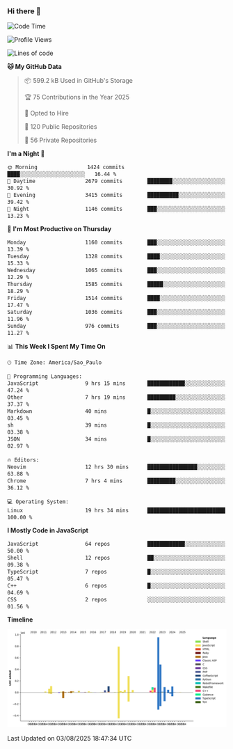 ### Hi there 👋

<!--START_SECTION:waka-->
![Code Time](http://img.shields.io/badge/Code%20Time-7%2C315%20hrs%2024%20mins-blue)

![Profile Views](http://img.shields.io/badge/Profile%20Views-4-blue)

![Lines of code](https://img.shields.io/badge/From%20Hello%20World%20I%27ve%20Written-3.6%20million%20lines%20of%20code-blue)

**🐱 My GitHub Data** 

> 📦 599.2 kB Used in GitHub's Storage 
 > 
> 🏆 75 Contributions in the Year 2025
 > 
> 💼 Opted to Hire
 > 
> 📜 120 Public Repositories 
 > 
> 🔑 56 Private Repositories 
 > 
**I'm a Night 🦉** 

```text
🌞 Morning                1424 commits        ████░░░░░░░░░░░░░░░░░░░░░   16.44 % 
🌆 Daytime                2679 commits        ████████░░░░░░░░░░░░░░░░░   30.92 % 
🌃 Evening                3415 commits        ██████████░░░░░░░░░░░░░░░   39.42 % 
🌙 Night                  1146 commits        ███░░░░░░░░░░░░░░░░░░░░░░   13.23 % 
```
📅 **I'm Most Productive on Thursday** 

```text
Monday                   1160 commits        ███░░░░░░░░░░░░░░░░░░░░░░   13.39 % 
Tuesday                  1328 commits        ████░░░░░░░░░░░░░░░░░░░░░   15.33 % 
Wednesday                1065 commits        ███░░░░░░░░░░░░░░░░░░░░░░   12.29 % 
Thursday                 1585 commits        █████░░░░░░░░░░░░░░░░░░░░   18.29 % 
Friday                   1514 commits        ████░░░░░░░░░░░░░░░░░░░░░   17.47 % 
Saturday                 1036 commits        ███░░░░░░░░░░░░░░░░░░░░░░   11.96 % 
Sunday                   976 commits         ███░░░░░░░░░░░░░░░░░░░░░░   11.27 % 
```


📊 **This Week I Spent My Time On** 

```text
🕑︎ Time Zone: America/Sao_Paulo

💬 Programming Languages: 
JavaScript               9 hrs 15 mins       ████████████░░░░░░░░░░░░░   47.24 % 
Other                    7 hrs 19 mins       █████████░░░░░░░░░░░░░░░░   37.37 % 
Markdown                 40 mins             █░░░░░░░░░░░░░░░░░░░░░░░░   03.45 % 
sh                       39 mins             █░░░░░░░░░░░░░░░░░░░░░░░░   03.38 % 
JSON                     34 mins             █░░░░░░░░░░░░░░░░░░░░░░░░   02.97 % 

🔥 Editors: 
Neovim                   12 hrs 30 mins      ████████████████░░░░░░░░░   63.88 % 
Chrome                   7 hrs 4 mins        █████████░░░░░░░░░░░░░░░░   36.12 % 

💻 Operating System: 
Linux                    19 hrs 34 mins      █████████████████████████   100.00 % 
```

**I Mostly Code in JavaScript** 

```text
JavaScript               64 repos            ████████████░░░░░░░░░░░░░   50.00 % 
Shell                    12 repos            ██░░░░░░░░░░░░░░░░░░░░░░░   09.38 % 
TypeScript               7 repos             █░░░░░░░░░░░░░░░░░░░░░░░░   05.47 % 
C++                      6 repos             █░░░░░░░░░░░░░░░░░░░░░░░░   04.69 % 
CSS                      2 repos             ░░░░░░░░░░░░░░░░░░░░░░░░░   01.56 % 
```



**Timeline**

![Lines of Code chart](https://raw.githubusercontent.com/jampow/jampow/master/assets/bar_graph.png)


 Last Updated on 03/08/2025 18:47:34 UTC
<!--END_SECTION:waka-->
